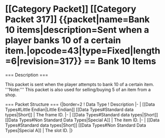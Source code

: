\[\[Category Packet\]\] \[\[Category Packet 317\]\] {{packet\|name=Bank
10 items\|description=Sent when a player banks 10 of a certain
item.\|opcode=43\|type=Fixed\|length=6\|revision=317}} == Bank 10 Items
==

=== Description ===

This packet is sent when the player attempts to bank 10 of a certain
item.<br> '''Note:''' This packet is also used for selling/buying 5 of
an item from a shop.

=== Packet Structure === {\|border=2 ! Data Type ! Description \|- \|
\[\[Data Types\#Little Endian\|Little Endian\]\] \[\[Data
Types\#Standard data types\|Short\]\] \| The frame ID. \|- \| \[\[Data
Types\#Standard data types\|Short\]\] \[\[Data Types\#Non Standard Data
Types\|Special A\]\] \| The item ID. \|- \| \[\[Data Types\#Standard
data types\|Short\]\] \[\[Data Types\#Non Standard Data Types\|Special
A\]\] \| The slot ID. \|}
